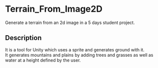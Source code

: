# Terrain_From_Image2D
Generate a terrain from an 2d image in a 5 days student project.

## Description
It is a tool for Unity which uses a sprite and generates ground with it.  
It generates mountains and plains by adding trees and grasses as well as water at a height defined by the user.
